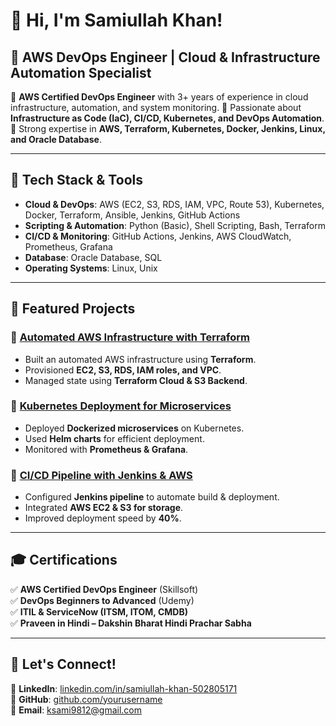 # 👋 Hi, I'm Samiullah Khan!

## 🚀 AWS DevOps Engineer | Cloud & Infrastructure Automation Specialist

🔹 **AWS Certified DevOps Engineer** with 3+ years of experience in cloud infrastructure, automation, and system monitoring. 
🔹 Passionate about **Infrastructure as Code (IaC), CI/CD, Kubernetes, and DevOps Automation**.
🔹 Strong expertise in **AWS, Terraform, Kubernetes, Docker, Jenkins, Linux, and Oracle Database**.

---

## 🔧 Tech Stack & Tools

- **Cloud & DevOps**: AWS (EC2, S3, RDS, IAM, VPC, Route 53), Kubernetes, Docker, Terraform, Ansible, Jenkins, GitHub Actions  
- **Scripting & Automation**: Python (Basic), Shell Scripting, Bash, Terraform  
- **CI/CD & Monitoring**: GitHub Actions, Jenkins, AWS CloudWatch, Prometheus, Grafana  
- **Database**: Oracle Database, SQL  
- **Operating Systems**: Linux, Unix  

---

## 📌 Featured Projects

### 🔹 [Automated AWS Infrastructure with Terraform](https://github.com/Ksami9812/Repo.git/Terraform-AWS-Infra)
- Built an automated AWS infrastructure using **Terraform**.
- Provisioned **EC2, S3, RDS, IAM roles, and VPC**.
- Managed state using **Terraform Cloud & S3 Backend**.

### 🔹 [Kubernetes Deployment for Microservices](https://github.com/Ksami9812/Repo.git/Kubernetes-Microservices)
- Deployed **Dockerized microservices** on Kubernetes.
- Used **Helm charts** for efficient deployment.
- Monitored with **Prometheus & Grafana**.

### 🔹 [CI/CD Pipeline with Jenkins & AWS](https://github.com/Ksami9812/Repo.git/Jenkins-CI-CD)
- Configured **Jenkins pipeline** to automate build & deployment.
- Integrated **AWS EC2 & S3 for storage**.
- Improved deployment speed by **40%**.

---

## 🎓 Certifications

✅ **AWS Certified DevOps Engineer** (Skillsoft)  
✅ **DevOps Beginners to Advanced** (Udemy)  
✅ **ITIL & ServiceNow (ITSM, ITOM, CMDB)**  
✅ **Praveen in Hindi – Dakshin Bharat Hindi Prachar Sabha**  

---

## 📩 Let's Connect!

📌 **LinkedIn**: [linkedin.com/in/samiullah-khan-502805171](https://www.linkedin.com/in/samiullah-khan-502805171)  
📌 **GitHub**: [github.com/yourusername](https://github.com/Ksami9812)  
📌 **Email**: ksami9812@gmail.com  

